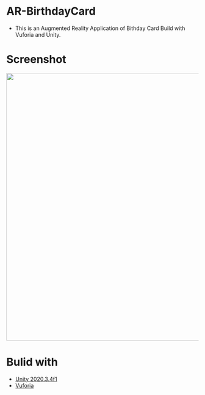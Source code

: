 # AR-BirthdayCard
- This is an Augmented Reality Application of Bithday Card Build with Vuforia and Unity.



# Screenshot
<img src ="https://user-images.githubusercontent.com/98106477/156649500-64041c5d-ba56-404d-be81-9bd9308dd869.jpg " width = "700" heigth = "350 ">


# Bulid with 
- [Unity 2020.3.4f1](https://unity.com/)
- [Vuforia](https://developer.vuforia.com/)
